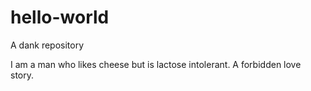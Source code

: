 # hello-world
A dank repository

I am a man who likes cheese but is lactose intolerant. A forbidden love story.
